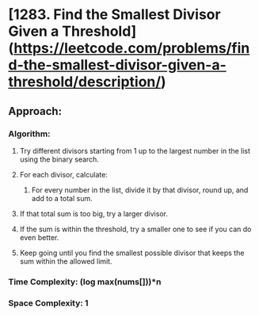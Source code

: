 # [1283. Find the Smallest Divisor Given a Threshold] (https://leetcode.com/problems/find-the-smallest-divisor-given-a-threshold/description/)

## Approach:

### Algorithm:

1. Try different divisors starting from 1 up to the largest number in the list using the binary search.
2. For each divisor, calculate:
    1. For every number in the list, divide it by that divisor, round up, and add to a total sum.

3. If that total sum is too big, try a larger divisor.
4. If the sum is within the threshold, try a smaller one to see if you can do even better.
5. Keep going until you find the smallest possible divisor that keeps the sum within the allowed limit.

### Time Complexity: (log max(nums[]))*n

### Space Complexity: 1
